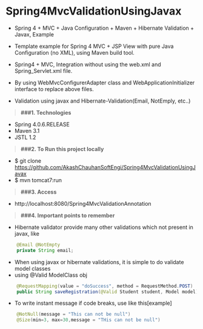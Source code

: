 # Spring4MvcValidationUsingJavax
* Spring 4 + MVC + Java Configuration + Maven + Hibernate Validation + Javax, Example

* Template example for Spring 4 MVC + JSP View with pure Java Configuration (no XML), using Maven build tool.
* Spring4 + MVC, Integration without using the web.xml and Spring_Servlet.xml file. 
* By using WebMvcConfigurerAdapter class and WebApplicationInitializer interface to replace above files.
* Validation using javax and Hibernate-Validation(Email, NotEmply, etc..)

> **###1. Technologies**
* Spring 4.0.6.RELEASE
* Maven 3.1
* JSTL 1.2

> **###2. To Run this project locally**
* $ git clone https://github.com/AkashChauhanSoftEngi/Spring4MvcValidationUsingJavax
* $ mvn tomcat7:run

> **###3.  Access** 
* http://localhost:8080/Spring4MvcValidationAnnotation

> **###4. Important points to remember**
* Hibernate validator provide many other validations which not present in javax, like
```java
	@Email @NotEmpty
	private String email;
```
* When using javax or hibernate validations, it is simple to do validate model classes
* using @Valid ModelClass obj
```java
	@RequestMapping(value = "doSuccess", method = RequestMethod.POST)
	public String saveRegistration(@Valid Student student, Model model) {}
```
* To write instant message if code breaks, use like this[example]
```java
	@NotNull(message = "This can not be null")
	@Size(min=3, max=30,message = "THis can not be null")
```


